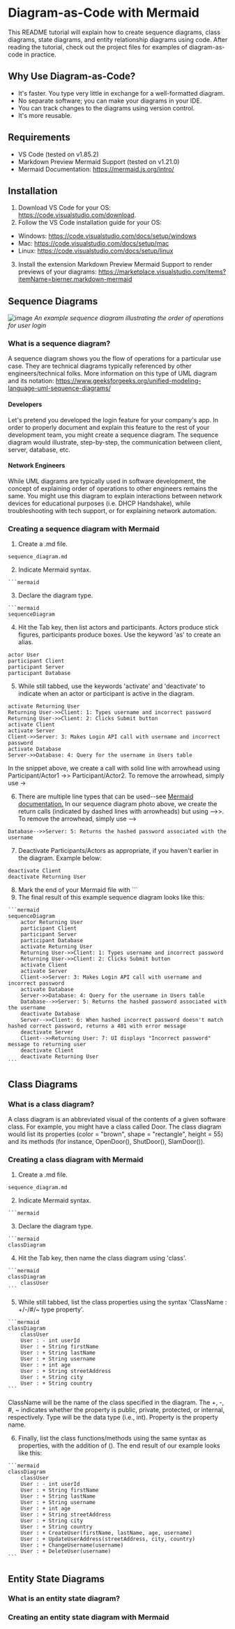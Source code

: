 # Diagram-as-Code with Mermaid
This README tutorial will explain how to create sequence diagrams, class diagrams, state diagrams, and entity relationship diagrams using code. After reading the tutorial, check out the project files for examples of diagram-as-code in practice.

## Why Use Diagram-as-Code?
* It's faster. You type very little in exchange for a well-formatted diagram.
* No separate software; you can make your diagrams in your IDE.
* You can track changes to the diagrams using version control. 
* It's more reusable.

## Requirements 
* VS Code (tested on v1.85.2)
* Markdown Preview Mermaid Support (tested on v1.21.0)
* Mermaid Documentation: https://mermaid.js.org/intro/

## Installation
1. Download VS Code for your OS: https://code.visualstudio.com/download.
2. Follow the VS Code installation guide for your OS:<br>
  * Windows: https://code.visualstudio.com/docs/setup/windows
  * Mac: https://code.visualstudio.com/docs/setup/mac
  * Linux: https://code.visualstudio.com/docs/setup/linux
3. Install the extension Markdown Preview Mermaid Support to render previews of your diagrams: https://marketplace.visualstudio.com/items?itemName=bierner.markdown-mermaid

## Sequence Diagrams
![image](https://github.com/erdietri/DiagramAsCode_Mermaid/assets/37638931/78d9af84-94df-4876-b42e-861377b643e3)
<i>An example sequence diagram illustrating the order of operations for user login</i>
### What is a sequence diagram?
A sequence diagram shows you the flow of operations for a particular use case. They are technical diagrams typically referenced by other engineers/technical folks. More information on this type of UML diagram and its notation: https://www.geeksforgeeks.org/unified-modeling-language-uml-sequence-diagrams/ 
#### Developers
Let's pretend you developed the login feature for your company's app. In order to properly document and explain this feature to the rest of your development team, you might create a sequence diagram. The sequence diagram would illustrate, step-by-step, the communication between client, server, database, etc. 
#### Network Engineers 
While UML diagrams are typically used in software development, the concept of explaining order of operations to other engineers remains the same. You might use this diagram to explain interactions between network devices for educational purposes (i.e. DHCP Handshake), while troubleshooting with tech support, or for explaining network automation.
### Creating a sequence diagram with Mermaid
1. Create a .md file.
```
sequence_diagram.md
```
2. Indicate Mermaid syntax.
```
```mermaid
```
3. Declare the diagram type.
```
```mermaid
sequenceDiagram
```
4. Hit the Tab key, then list actors and participants. Actors produce stick figures, participants produce boxes. Use the keyword 'as' to create an alias.
```
actor User
participant Client
participant Server
participant Database
```
5. While still tabbed, use the keywords 'activate' and 'deactivate' to indicate when an actor or participant is active in the diagram.
```
activate Returning User
Returning User->>Client: 1: Types username and incorrect password
Returning User->>Client: 2: Clicks Submit button
activate Client
activate Server
Client->>Server: 3: Makes Login API call with username and incorrect password
activate Database
Server->>Database: 4: Query for the username in Users table
```
In the snippet above, we create a call with solid line with arrowhead using Participant/Actor1 ->> Participant/Actor2. To remove the arrowhead, simply use ->

6. There are multiple line types that can be used--see <a href=https://mermaid.js.org/intro/> Mermaid documentation.</a> In our sequence diagram photo above, we create the return calls (indicated by dashed lines with arrowheads) but using -->>. To remove the arrowhead, simply use -->
```
Database-->>Server: 5: Returns the hashed password associated with the username
```

7. Deactivate Participants/Actors as appropriate, if you haven't earlier in the diagram. Example below: 
```
deactivate Client
deactivate Returning User
```
8. Mark the end of your Mermaid file with ```
9. The final result of this example sequence diagram looks like this:
````
```mermaid
sequenceDiagram
    actor Returning User
    participant Client
    participant Server
    participant Database
    activate Returning User
    Returning User->>Client: 1: Types username and incorrect password
    Returning User->>Client: 2: Clicks Submit button
    activate Client
    activate Server
    Client->>Server: 3: Makes Login API call with username and incorrect password
    activate Database
    Server->>Database: 4: Query for the username in Users table
    Database-->>Server: 5: Returns the hashed password associated with the username
    deactivate Database
    Server-->>Client: 6: When hashed incorrect password doesn't match hashed correct password, returns a 401 with error message
    deactivate Server
    Client-->>Returning User: 7: UI displays "Incorrect password" message to returning user
    deactivate Client
    deactivate Returning User
```
````

## Class Diagrams
### What is a class diagram?
A class diagram is an abbreviated visual of the contents of a given software class. For example, you might have a class called Door. The class diagram would list its properties (color = "brown", shape = "rectangle", height = 55) and its methods (for instance, OpenDoor(), ShutDoor(), SlamDoor()). 
### Creating a class diagram with Mermaid
1. Create a .md file.
```
sequence_diagram.md
```
2. Indicate Mermaid syntax.
```
```mermaid
```
3. Declare the diagram type.
```
```mermaid
classDiagram
```
4. Hit the Tab key, then name the class diagram using 'class<ClassName>'.
````
```mermaid
classDiagram
    classUser
```
````
5. While still tabbed, list the class properties using the syntax 'ClassName : +/-/#/~ type property'. 
````
```mermaid
classDiagram
    classUser
    User : - int userId
    User : + String firstName
    User : + String lastName
    User : + String username
    User : + int age
    User : + String streetAddress
    User : + String city
    User : + String country
```
````
ClassName will be the name of the class specified in the diagram. The +, -, #, ~ indicates whether the property is public, private, protected, or internal, respectively. Type will be the data type (i.e., int). Property is the property name.

6. Finally, list the class functions/methods using the same syntax as properties, with the addition of (). The end result of our example looks like this: 
````
```mermaid
classDiagram
    classUser
    User : - int userId
    User : + String firstName
    User : + String lastName
    User : + String username
    User : + int age
    User : + String streetAddress
    User : + String city
    User : + String country
    User : + CreateUser(firstName, lastName, age, username)
    User : + UpdateUserAddress(streetAddress, city, country)
    User : + ChangeUsername(username)
    User : + DeleteUser(username)
```
````

## Entity State Diagrams
### What is an entity state diagram?
### Creating an entity state diagram with Mermaid


